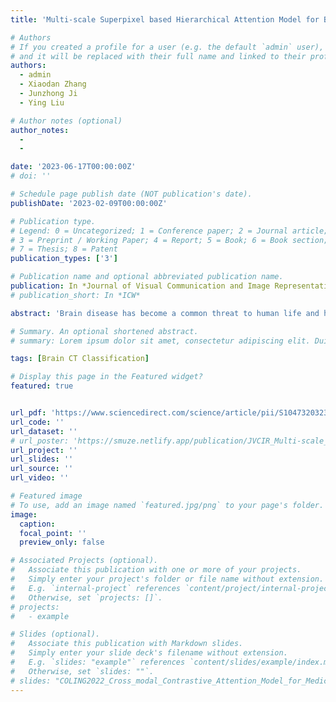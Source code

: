 ```yaml
---
title: 'Multi-scale Superpixel based Hierarchical Attention Model for Brain CT Classification'

# Authors
# If you created a profile for a user (e.g. the default `admin` user), write the username (folder name) here
# and it will be replaced with their full name and linked to their profile.
authors:
  - admin
  - Xiaodan Zhang
  - Junzhong Ji
  - Ying Liu

# Author notes (optional)
author_notes:
  - 
  - 

date: '2023-06-17T00:00:00Z'
# doi: ''

# Schedule page publish date (NOT publication's date).
publishDate: '2023-02-09T00:00:00Z'

# Publication type.
# Legend: 0 = Uncategorized; 1 = Conference paper; 2 = Journal article;
# 3 = Preprint / Working Paper; 4 = Report; 5 = Book; 6 = Book section;
# 7 = Thesis; 8 = Patent
publication_types: ['3']

# Publication name and optional abbreviated publication name.
publication: In *Journal of Visual Communication and Image Representation (JVCIR)*，91, 103773.
# publication_short: In *ICW*

abstract: 'Brain disease has become a common threat to human life and health, and brain Com- puted Tomography (CT) is an indispensable radiological diagnostic procedure. Convo- lutional Neural Networks (CNN) have achieved remarkable performance on the natural image classification task. However, compared with natural images, 1) the brain CT im- ages contain more noisy information, and 2) the brain lesions are unstable in shapes and locations. These challenges increase the difficulty of capturing lesion information un- der the conventional CNN models which represent uniform grid-level features of neural receptive fields with equal sizes and shapes. In this paper, we propose a novel Multi- scale Superpixel based Hierarchical Attention (MSHA) model to improve the brain CT classification by introducing multi-scale superpixels to a hierarchical fusion struc- ture to remove noise and help the model focus on lesion areas. MSHA contains three modules: a Semantic-level Information Extractor (SIE), a Mixed Multi-head Attention (MMA) module, and a Hierarchical Fusion Structure (HFS). Specifically, SIE extracts semantic-level features that contain appearance and geometry information based on the superpixel of the brain image. Then, MMA learns the appearance and geometry at- tention of the multi-scale superpixel regions through a mixed attention model. Finally, HFS connects and fuses the mixed multi-head attention features of superpixel regions at different scales from coarse to fine in a hierarchical structure. Experimental results on the CQ500-based brain CT dataset demonstrate the effectiveness of the proposed model.'

# Summary. An optional shortened abstract.
# summary: Lorem ipsum dolor sit amet, consectetur adipiscing elit. Duis posuere tellus ac convallis placerat. Proin tincidunt magna sed ex sollicitudin condimentum.

tags: [Brain CT Classification]

# Display this page in the Featured widget?
featured: true


url_pdf: 'https://www.sciencedirect.com/science/article/pii/S1047320323000238'
url_code: ''
url_dataset: ''
# url_poster: 'https://smuze.netlify.app/publication/JVCIR_Multi-scale_Superpixel_based_Hierarchical_Attention_Model_for_Brain_CT_Classification/poster.pdf'
url_project: ''
url_slides: ''
url_source: ''
url_video: ''

# Featured image
# To use, add an image named `featured.jpg/png` to your page's folder.
image:
  caption: 
  focal_point: ''
  preview_only: false

# Associated Projects (optional).
#   Associate this publication with one or more of your projects.
#   Simply enter your project's folder or file name without extension.
#   E.g. `internal-project` references `content/project/internal-project/index.md`.
#   Otherwise, set `projects: []`.
# projects:
#   - example

# Slides (optional).
#   Associate this publication with Markdown slides.
#   Simply enter your slide deck's filename without extension.
#   E.g. `slides: "example"` references `content/slides/example/index.md`.
#   Otherwise, set `slides: ""`.
# slides: "COLING2022_Cross_modal_Contrastive_Attention_Model_for_Medical_Report_Generation"
---
```


